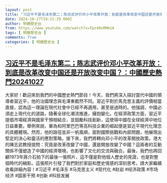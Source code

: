 ```yaml
---
layout: post
title: "习近平不是毛泽东第二；陈志武评价邓小平改革开放：到底是改革改变中国还是开放改变中国？：中國歷史熱門20241027"
date: 2024-10-27T19:21:29.000Z
author: 明鏡歷史台
from: https://www.youtube.com/watch?v=Tpz40xRMm1A
tags: [ 明鏡歷史台 ]
comments: True
categories: [ 明鏡歷史台 ]
---
```

<!--1730056889000-->
[习近平不是毛泽东第二；陈志武评价邓小平改革开放：到底是改革改变中国还是开放改变中国？：中國歷史熱門20241027](https://www.youtube.com/watch?v=Tpz40xRMm1A)
------

<div>
大家好！歡迎來到我們的中國歷史熱門節目！今天，我們將深入探討當代中國的領導者習近平，他的治國理念與毛澤東截然不同。習近平對於馬克思主義的評價相當直接，認為這一理論在現代社會中已經不再適用，甚至是過時的。他強調，中國必須走上現代化的道路，隨著全球化潮流推進，擁抱變化。在經濟政策方面，習近平提倡市場經濟與國家干預相結合，並鼓勵科技創新，這使得中國在全球經濟中地位日益重要。舉例來說，華為和阿里巴巴等高科技企業的崛起便是習近平現代化理念的具體體現。然而，他的路徑並非一帆風順，面對國際挑戰和內部問題，他展現出堅定的決心和靈活的應對策略。接下來，我們將轉向邓小平的改革開放政策。港大的陳志武教授提問：究竟是改革改變了中國，還是開放改變了中國？這兩者的互動關係不僅塑造了中國的經濟環境，也影響了文化的交流與融合。最後，我們也將回顧1973年蔣介石拍下的最後一張照片，這不僅是對他個人歷史的見證，也是對整個時代的縮影。這張照片引發了我們對於家庭和歷史情感的深刻思考。請大家繼續收看詳細內容！#习近平 #毛泽东 #马克思主义 #现代化 #赵岩 #经济政策 #市场经济 #国家干预 #创新 #科技发展
</div>
